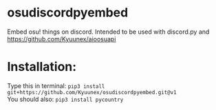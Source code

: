# osudiscordpyembed

Embed osu! things on discord. 
Intended to be used with discord.py and https://github.com/Kyuunex/aioosuapi

# Installation: 

Type this in terminal: `pip3 install git+https://github.com/Kyuunex/osudiscordpyembed.git@v1`  
You should also: `pip3 install pycountry`
